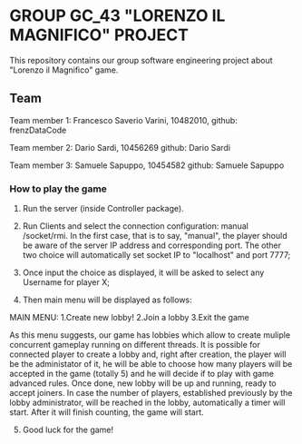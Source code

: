 # GROUP GC_43 "LORENZO IL MAGNIFICO" PROJECT

This repository contains our group software engineering project about  "Lorenzo il Magnifico" game.

## Team

Team member 1: Francesco Saverio Varini, 10482010, github: frenzDataCode

Team member 2: Dario Sardi, 10456269 github: Dario Sardi

Team member 3: Samuele Sapuppo, 10454582 github: Samuele Sapuppo

### How to play the game

1) Run the server (inside Controller package). 

2) Run Clients and select the connection configuration: manual /socket/rmi. In the first case, that is to say, "manual", the player should be aware of the server IP address and corresponding port. The other two choice will automatically set socket IP to "localhost" and port 7777;

3) Once input the choice as displayed, it will be asked to select any Username for player X;

4) Then main menu will be displayed as follows:

MAIN MENU:
1.Create new lobby!
2.Join a lobby
3.Exit the game

As this menu suggests, our game has lobbies which allow to create muliple concurrent gameplay running on different threads.
It is possible for connected player to create a lobby and, right after creation, the player will be the administator of it, he will be able to choose how many players will be accepted in the game (totally 5) and he will decide if to play with game advanced rules. Once done, new lobby will be up and running, ready to accept joiners.
In case the number of players, established previously by the lobby  administrator, will be reached in the lobby, automatically a timer will start. After it  will finish counting, the game will start.

5) Good luck for the game!
